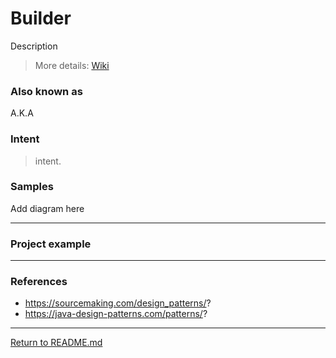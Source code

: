 # Builder

Description

> More details: [Wiki](#)

### Also known as
A.K.A

### Intent
> intent.

### Samples
Add diagram here


---

### Project example

---


### References
- https://sourcemaking.com/design_patterns/?
- https://java-design-patterns.com/patterns/?


---

[Return to README.md](../../README.md)
